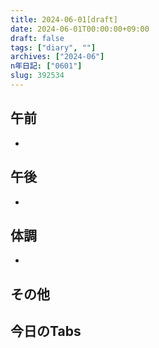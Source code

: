 ```yaml
---
title: 2024-06-01[draft]
date: 2024-06-01T00:00:00+09:00
draft: false
tags: ["diary", ""]
archives: ["2024-06"]
n年日記: ["0601"]
slug: 392534
---
```

## 午前
- 
## 午後
- 
## 体調
- 
## その他
## 今日のTabs